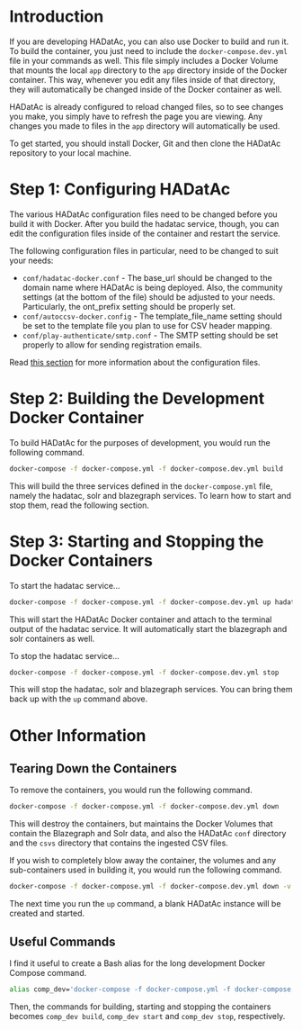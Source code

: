 # Introduction

If you are developing HADatAc, you can also use Docker to build and run it. To build the container, you just need to include the `docker-compose.dev.yml` file in your commands as well. This file simply includes a Docker Volume that mounts the local `app` directory to the `app` directory inside of the Docker container. This way, whenever you edit any files inside of that directory, they will automatically be changed inside of the Docker container as well.

HADatAc is already configured to reload changed files, so to see changes you make, you simply have to refresh the page you are viewing. Any changes you made to files in the `app` directory will automatically be used.

To get started, you should install Docker, Git and then clone the HADatAc repository to your local machine.

# Step 1: Configuring HADatAc

The various HADatAc configuration files need to be changed before you build it with Docker. After you build the hadatac service, though, you can edit the configuration files inside of the container and restart the service.

The following configuration files in particular, need to be changed to suit your needs:

* `conf/hadatac-docker.conf` - The base_url should be changed to the domain name where HADatAc is being deployed. Also, the community settings (at the bottom of the file) should be adjusted to your needs. Particularly, the ont_prefix setting should be properly set.
* `conf/autoccsv-docker.config` - The template_file_name setting should be set to the template file you plan to use for CSV header mapping.
* `conf/play-authenticate/smtp.conf` - The SMTP setting should be set properly to allow for sending registration emails.

Read [this section](https://github.com/paulopinheiro1234/hadatac/wiki/2.1.-Software-Configuration) for more information about the configuration files.

# Step 2: Building the Development Docker Container

To build HADatAc for the purposes of development, you would run the following command.

```bash
docker-compose -f docker-compose.yml -f docker-compose.dev.yml build
```

This will build the three services defined in the `docker-compose.yml` file, namely the hadatac, solr and blazegraph services. To learn how to start and stop them, read the following section.

# Step 3: Starting and Stopping the Docker Containers

To start the hadatac service...

```bash
docker-compose -f docker-compose.yml -f docker-compose.dev.yml up hadatac
```

This will start the HADatAc Docker container and attach to the terminal output of the hadatac service. It will automatically start the blazegraph and solr containers as well.

To stop the hadatac service...

```bash
docker-compose -f docker-compose.yml -f docker-compose.dev.yml stop
```

This will stop the hadatac, solr and blazegraph services. You can bring them back up with the `up` command above.

# Other Information

## Tearing Down the Containers

To remove the containers, you would run the following command.

```bash
docker-compose -f docker-compose.yml -f docker-compose.dev.yml down
```

This will destroy the containers, but maintains the Docker Volumes that contain the Blazegraph and Solr data, and also the HADatAc `conf` directory and the `csvs` directory that contains the ingested CSV files.

If you wish to completely blow away the container, the volumes and any sub-containers used in building it, you would run the following command.

```bash
docker-compose -f docker-compose.yml -f docker-compose.dev.yml down -v --remove-orphans
```

The next time you run the `up` command, a blank HADatAc instance will be created and started.

## Useful Commands

I find it useful to create a Bash alias for the long development Docker Compose command.

```bash
alias comp_dev='docker-compose -f docker-compose.yml -f docker-compose.dev.yml'
```

Then, the commands for building, starting and stopping the containers becomes `comp_dev build`, `comp_dev start` and `comp_dev stop`, respectively.